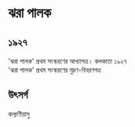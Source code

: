 # ঝরা পালক

## ১৯২৭

'ঝরা পালক' প্রথম সংস্করণের আখ্যাপত্র। কলকাতা ১৯২৭  
'ঝরা পালক' প্রথম সংস্করণের মুদ্রণ-বিবরণপত্র

## উৎসর্গ

কল্যাণীয়াসু

